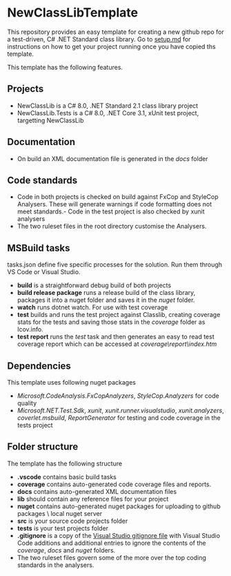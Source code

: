 # NewClassLibTemplate
This repository provides an easy template for creating a new github repo for a test-driven, C# .NET Standard class library. 
Go to [setup.md](SETUP.md) for instructions on how to get your project running once you have copied ths template.

This template has the following features. 

## Projects
- NewClassLib is a C# 8.0, .NET Standard 2.1 class library project
- NewClassLib.Tests is a C# 8.0, .NET Core 3.1, xUnit test project, targetting NewClassLib

## Documentation
- On build an XML documentation file is generated in the *docs* folder

## Code standards
- Code in both projects is checked on build against FxCop and StyleCop Analysers. These will generate warnings if code formatting does not meet standards.- Code in the test project is also checked by xunit analysers
- The two ruleset files in the root directory customise the Analysers.

## MSBuild tasks
tasks.json define five specific processes for the solution. Run them through VS Code or Visual Studio.
-  **build** is a straightforward debug build of both projects
-  **build release package** runs a release build of the class library, packages it into a nuget folder and saves it in the *nuget* folder.  
- **watch** runs dotnet watch. For use with test coverage
- **test** builds and runs the test project against Classlib, creating coverage stats for the tests and saving those stats in the *coverage* folder as lcov.info.
- **test report** runs the *test* task and then generates an easy to read test coverage report which can be accessed at *coverage\report\index.htm*

## Dependencies
This template uses following nuget packages
- *Microsoft.CodeAnalysis.FxCopAnalyzers*, *StyleCop.Analyzers* for code quality
- *Microsoft.NET.Test.Sdk*, *xunit*, *xunit.runner.visualstudio*, *xunit.analyzers*, *coverlet.msbuild*, *ReportGenerator*  for testing and code coverage in the tests project

## Folder structure
The template has the following structure
- **.vscode** contains basic build tasks
- **coverage** contains auto-generated code coverage files and reports. 
- **docs** contains auto-generated XML documentation files
- **lib** should contain any reference files for your project
- **nuget** contains auto-generated nuget packages for uploading to github packages \ local nuget server
- **src** is your source code projects folder
- **tests** is your test projects folder
- **.gitignore** is a copy of the [Visual Studio gitignore file](https://github.com/github/gitignore/blob/master/VisualStudio.gitignore) with Visual Studio Code additions and additional entries to ignore the contents of the *coverage*, *docs* and *nuget* folders.
- The two ruleset files govern some of the more over the top coding standards in the analysers. 